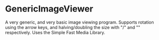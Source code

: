 # GenericImageViewer
A very generic, and very basic image viewing program. Supports rotation using the arrow keys, and halving/doubling the size with "/" and "\" respectively. Uses the Simple Fast Media Library.
